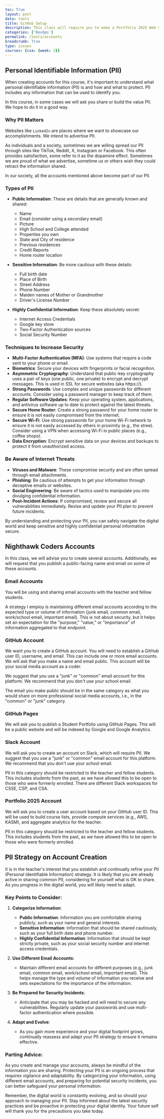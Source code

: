 ```yaml
---
toc: True
layout: post
data: tools
title: GitHub Setup 
description: This class will require you to make a Portfolio 2025 Web Site, a GitHub Account, a Slack Account, and as part of final exam will require you update your LinkedIn account.
categories: ['DevOps']
permalink: /tools/accounts
breadcrumb: True 
type: issues
courses: {csa: {week: 2}}
---
```


## Personal Identifiable Information (PII)

When creating accounts for this course, it's important to understand what personal identifiable information (PII) is and how and what to protect. PII includes any information that can be used to identify you.

In this course, in some cases we will ask you share or build the value PII.  We hope to do it in a good way.

### Why PII Matters

Websites like `LinkedIn` are places where we want to showcase our accomplishments. We intend to advertise PII.

As individuals and a society, sometimes we are willing spread our PII through sites like TikTok, Reddit, X, Instagram or Facebook. This often provides satisfaction, some refer to it as the dopamine effect.  Sometimes we are proud of what we advertise, sometime us or others wish they could retract the information shared.

In our society, all the accounts mentioned above become part of our PII.

### Types of PII

* **Public Information**: These are details that are generally known and shared:
  - Name
  - Email (consider using a secondary email)
  - Picture
  - High School and College attended
  - Properties you own
  - State and City of residence
  - Previous residences
  - Credit Reports
  - Home router location

* **Sensitive Information**: Be more cautious with these details:
  - Full birth date
  - Place of Birth
  - Street Address
  - Phone Number
  - Maiden names of Mother or Grandmother
  - Driver's License Number

* **Highly Confidential Information**: Keep these absolutely secret:
  - Internet Access Credentials
  - Google key store
  - Two-Factor Authentication sources
  - Social Security Number

### Techniques to Increase Security

* **Multi-Factor Authentication (MFA)**: Use systems that require a code sent to your phone or email.
* **Biometrics**: Secure your devices with fingerprints or facial recognition.
* **Asymmetric Cryptography**: Understand that public-key cryptography uses a pair of keys (one public, one private) to encrypt and decrypt messages. This is used in SSL for secure websites (aka https://).
* **Strong Passwords**: Use complex and unique passwords for different accounts. Consider using a password manager to keep track of them.
* **Regular Software Updates**: Keep your operating system, applications, and antivirus software up to date to protect against the latest threats.
* **Secure Home Router**: Create a strong password for your home router to ensure it is not easily compromised from the internet.
* **Secure Wi-Fi**: Use strong passwords for your home Wi-Fi network to ensure it is not easily accessed by others in proximity (e.g., the stree). Consider using a VPN when accessing Wi-Fi in public places (e.g., coffee shops).
* **Data Encryption**: Encrypt sensitive data on your devices and backups to protect it from unauthorized access.

### Be Aware of Internet Threats

* **Viruses and Malware**: These compromise security and are often spread through email attachments.
* **Phishing**: Be cautious of attempts to get your information through deceptive emails or websites.
* **Social Engineering**: Be aware of tactics used to manipulate you into divulging confidential information.
* **Post-Incident Actions**: If compromised, review and secure all vulnerabilities immediately. Revise and update your PII plan to prevent future incidents.

By understanding and protecting your PII, you can safely navigate the digital world and keep sensitive and highly confidentail personal information secure.

## Nighthawk Coders Accounts

In this class, we will advise you to create several accounts. Additionally, we will request that you publish a public-facing name and email on some of these accounts.  

### Email Accounts
You will be using and sharing email accounts with the teacher and fellow students.

A strategy I employ is maintaining different email accounts according to the expected type or volume of information (junk email, common email, work/school email, important email). This is not about security, but it helps set an expectation for the "purpose," "value," or "importance" of information aggregated to that endpoint.

### GitHub Account
We want you to create a GitHub account. You will need to establish a GitHub user ID, username, and email. This can include one or more email accounts. We will ask that you make a name and email public. This account will be your social media account as a coder.

We suggest that you use a "junk" or "common" email account for this platform. We recommend that you don't use your school email.

The email you make public should be in the same category as what you would share on more professional social media accounts, i.e., in the "common" or "junk" category.

### GitHub Pages
We will ask you to publish a Student Portfolio using GitHub Pages. This will be a public website and will be indexed by Google and Google Analytics.

### Slack Account
We will ask you to create an account on Slack, which will require PII. We suggest that you use a "junk" or "common" email account for this platform. We recommend that you don't use your school email.

PII in this category should be restricted to the teacher and fellow students. This includes students from the past, as we have allowed this to be open to those who were formerly enrolled. There are different Slack workspaces for CSSE, CSP, and CSA.

### Portfolio 2025 Account
We will ask you to create a user account based on your GitHub user ID. This will be used to build course lists, provide compute services (e.g., AWS, KASM), and aggregate analytics for the teacher.

PII in this category should be restricted to the teacher and fellow students. This includes students from the past, as we have allowed this to be open to those who were formerly enrolled.

## PII Strategy on Account Creation

It is in the teacher's interest that you establish and continually refine your PII (Personal Identifiable Information) strategy. It is likely that you are already active in sharing common PII, considering for yourself what is OK to share. As you progress in the digital world, you will likely need to adapt.

### Key Points to Consider:

1. **Categorize Information**: 
   - **Public Information**: Information you are comfortable sharing publicly, such as your name and general interests.
   - **Sensitive Information**: Information that should be shared cautiously, such as your full birth date and phone number.
   - **Highly Confidential Information**: Information that should be kept strictly private, such as your social security number and internet access credentials.

2. **Use Different Email Accounts**: 
   - Maintain different email accounts for different purposes (e.g., junk email, common email, work/school email, important email). This helps manage the type and volume of information you receive and sets expectations for the importance of the information.

3. **Be Prepared for Security Incidents**: 
   - Anticipate that you may be hacked and will need to secure any vulnerabilities. Regularly update your passwords and use multi-factor authentication where possible.

4. **Adapt and Evolve**: 
   - As you gain more experience and your digital footprint grows, continually reassess and adapt your PII strategy to ensure it remains effective.

### Parting Advice:

As you create and manage your accounts, always be mindful of the information you are sharing. Protecting your PII is an ongoing process that requires vigilance and adaptability. By categorizing your information, using different email accounts, and preparing for potential security incidents, you can better safeguard your personal information.

Remember, the digital world is constantly evolving, and so should your approach to managing your PII. Stay informed about the latest security practices and be proactive in protecting your digital identity. Your future self will thank you for the precautions you take today.

